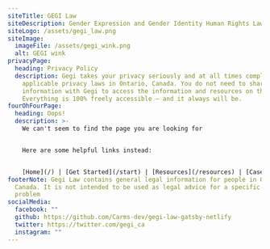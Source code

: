 ```yaml
---
siteTitle: GEGI Law
siteDescription: Gender Expression and Gender Identity Human Rights Law for Ontario Students
siteLogo: /assets/gegi_law.png
siteImage:
  imageFile: /assets/gegi_wink.png
  alt: GEGI wink
privacyPage:
  heading: Privacy Policy
  description: Gegi takes your privacy seriously and at all times complies with
    applicable privacy laws in Ontario, Canada. You do not need to share any
    information with Gegi to access the information and resources on this site.
    Everything is 100% freely accessible — and it always will be.
fourOhFourPage:
  heading: Oops!
  description: >-
    We can't seem to find the page you are looking for


    Here are some helpful links instead:


    [Home](/) | [Get Started](/start) | [Resources](/resources) | [Cases](/cases)
footerNote: Gegi Law contains general legal information for people in Ontario,
  Canada. It is not intended to be used as legal advice for a specific legal
  problem
socialMedia:
  facebook: ""
  github: https://github.com/Carms-dev/gegi-law-gatsby-netlify
  twitter: https://twitter.com/gegi_ca
  instagram: ""
---
```

